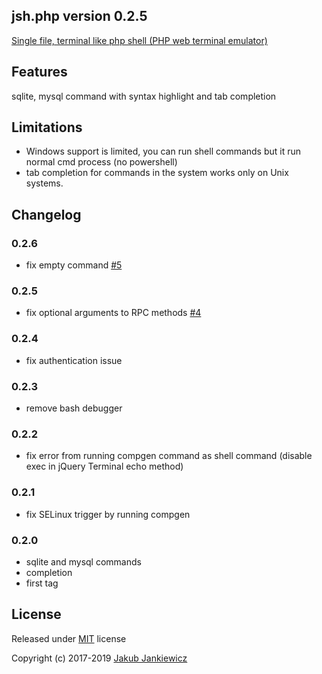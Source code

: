 ## jsh.php version 0.2.5

[Single file, terminal like php shell (PHP web terminal emulator)](https://github.com/jcubic/jsh.php)

## Features

sqlite, mysql command with syntax highlight and tab completion

## Limitations

* Windows support is limited, you can run shell commands but it run normal cmd process (no powershell)
* tab completion for commands in the system works only on Unix systems.

## Changelog

### 0.2.6
* fix empty command [#5](https://github.com/jcubic/jsh.php/issues/5)

### 0.2.5
* fix optional arguments to RPC methods [#4](https://github.com/jcubic/jsh.php/issues/4)

### 0.2.4
* fix authentication issue

### 0.2.3
* remove bash debugger

### 0.2.2
* fix error from running compgen command as shell command (disable exec in jQuery Terminal echo method)

### 0.2.1
* fix SELinux trigger by running compgen

### 0.2.0
* sqlite and mysql commands
* completion
* first tag

## License

Released under [MIT](http://opensource.org/licenses/MIT) license

Copyright (c) 2017-2019 [Jakub Jankiewicz](https://jcubic.pl/jakub-jankiewicz)

